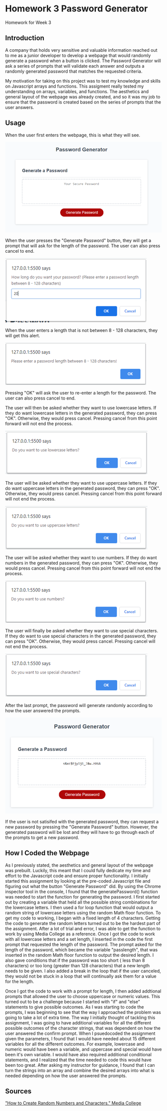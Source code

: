# Homework 3 Password Generator

Homework for Week 3

## Introduction

A company that holds very sensitive and valuable information reached out to me as a junior developer to develop a webpage that would randomly generate a password when a button is clicked. The Password Generator will ask a series of prompts that will validate each answer and outputs a randomly generated password that matches the requested criteria.

My motivation for taking on this project was to test my knowledge and skills on Javascript arrays and functions. This assigment really tested my understanding on arrays, variables, and functions. The aesthetics and general layout of the webpage was already created, and so it was my job to ensure that the password is created based on the series of prompts that the user answers.

## Usage

When the user first enters the webpage, this is what they will see.

![Main Password Generator Page with the Generate Password button.](https://github.com/falbuna/Homework_3_PasswordGenerator/blob/master/Assets/Password_Generator.PNG)

When the user presses the "Generate Password" button, they will get a prompt that will ask for the length of the password. The user can also press cancel to end.

![Prompt for Password Length.](https://github.com/falbuna/Homework_3_PasswordGenerator/blob/master/Assets/Password_Length.PNG)

When the user enters a length that is not between 8 - 128 characters, they will get this alert. 

![Alert if the Password Length is not between 8 - 128 characters.](https://github.com/falbuna/Homework_3_PasswordGenerator/blob/master/Assets/Password_LengthError.PNG)

Pressing "OK" will ask the user to re-enter a length for the password. The user can also press cancel to end.

The user will then be asked whether they want to use lowercase letters. If they do want lowercase letters in the generated password, they can press "OK". Otherwise, they would press cancel. Pressing cancel from this point forward will not end the process.

![Prompt for lowercase letters.](https://github.com/falbuna/Homework_3_PasswordGenerator/blob/master/Assets/Lowercase.PNG)

The user will be asked whether they want to use uppercase letters. If they do want uppercase letters in the generated password, they can press "OK". Otherwise, they would press cancel. Pressing cancel from this point forward will not end the process.

![Prompt for uppercase letters.](https://github.com/falbuna/Homework_3_PasswordGenerator/blob/master/Assets/Uppercase.PNG)

The user will be asked whether they want to use numbers. If they do want numbers in the generated password, they can press "OK". Otherwise, they would press cancel. Pressing cancel from this point forward will not end the process.

![Prompt for numeric characters.](https://github.com/falbuna/Homework_3_PasswordGenerator/blob/master/Assets/Numbers.PNG)

The user will finally be asked whether they want to use special characters. If they do want to use special characters in the generated password, they can press "OK". Otherwise, they would press cancel. Pressing cancel will not end the process.

![Prompt for special characters.](https://github.com/falbuna/Homework_3_PasswordGenerator/blob/master/Assets/Special.PNG)

After the last prompt, the password will generate randomly according to how the user answered the prompts.

![Randomly Generated Password.](https://github.com/falbuna/Homework_3_PasswordGenerator/blob/master/Assets/Generated_Password.PNG)

If the user is not satisifed with the generated password, they can request a new password by pressing the "Generate Password" button. However, the generated password will be lost and they will have to go through each of the prompts to get a new password.

## How I Coded the Webpage

As I previously stated, the aesthetics and general layout of the webpage was prebuilt. Luckily, this meant that I could fully dedicate my time and effort to the Javascript code and ensure proper functionality. I initially started this assignment by looking at the pre-coded Javascript file and figuring out what the button "Generate Password" did. By using the Chrome inspector tool in the console, I found that the generatePassword() function was needed to start the function for generating the password. I first started out by creating a variable that held all the possible string combinations for the lowercase letters. I then used a for loop function that would output a random string of lowercase letters using the random Math floor function. To get my code to working, I began with a fixed length of 4 characters. Getting the code to generate the random letters turned out to be the hardest part of the assignment. After a lot of trial and error, I was able to get the function to work by using Media College as a reference. Once I got the code to work with all lowercase letters and a set length, I inserted in the code the first prompt that requested the length of the password. The prompt asked for the length of the password, which became the variable "passlength", that was inserted in the random Math floor function to output the desired length. I also gave conditions that if the password was too short ( less than 8 characters) or too long (greater than 128 characters) that a new length needs to be given. I also added a break in the loop that if the user canceled, they would not be stuck in a loop that will continually ask them for a value for the length. 

Once I got the code to work with a prompt for length, I then added addtional prompts that allowed the user to choose uppercase or numeric values. This turned out to be a challenge because I started with "if" and "else" statements to give possible outcomes. As I was starting to code the prompts, I was beginning to see that the way I approached the problem was going to take a lot of extra time. The way I initially thought of tackling this assignment, I was going to have additional variables for all the different possible outcomes of the character strings, that was dependent on how the user answered the confirm prompt. When I psuedocoded the assignment given the parameters, I found that I would have needed about 15 different variables for all the different outcomes. For example, lowercase and numeric would have been a variable, and uppercase and special would have been it's own variable. I would have also required additional conditional statements, and I realized that the time needed to code this would have been too great. After asking my instructor for guidance, I found that I can turn the strings into an array and combine the desired arrays into what is needed depending on how the user answered the prompts.

## Sources
["How to Create Random Numbers and Characters." Media College](https://www.mediacollege.com/internet/javascript/number/random.html)